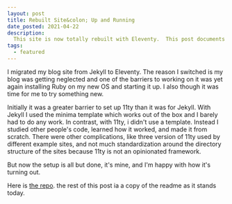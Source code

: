 ```yaml
---
layout: post
title: Rebuilt Site&colon; Up and Running
date_posted: 2021-04-22
description:
  This site is now totally rebuilt with Eleventy.  This post documents the process of getting here over the last few days.  Much of this post is actually taken from the site's readme.
tags: 
  - featured
---
```


I migrated my blog site from Jekyll to Eleventy.  The reason I switched is my blog was getting neglected and one of the barriers to working on it was yet again installing Ruby on my new OS and starting it up.  I also though it was time for me to try something new.  

Initially it was a greater barrier to set up 11ty than it was for Jekyll.  With Jekyll I used the minima template which works out of the box and I barely had to do any work.  In contrast, with 11ty, i didn't use a template.  Instead I studied other people's code, learned how it worked, and made it from scratch.  There were other complications, like three version of 11ty used by different example sites, and not much standardization around the directory structure of the sites because 11ty is not an opinionated framework.  

But now the setup is all but done, it's mine, and I'm happy with how it's turning out.

Here is [the repo](https://github.com/mendelbrot/mendelbrot.github.io).  the rest of this post ia a copy of the readme as it stands today.
